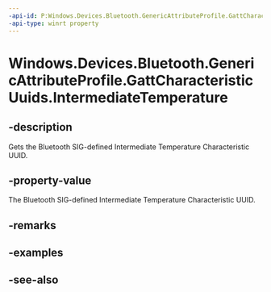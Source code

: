 ```yaml
---
-api-id: P:Windows.Devices.Bluetooth.GenericAttributeProfile.GattCharacteristicUuids.IntermediateTemperature
-api-type: winrt property
---
```


<!-- Property syntax
public System.Guid IntermediateTemperature { get; }
-->

# Windows.Devices.Bluetooth.GenericAttributeProfile.GattCharacteristicUuids.IntermediateTemperature

## -description
Gets the Bluetooth SIG-defined Intermediate Temperature Characteristic UUID.

## -property-value
The Bluetooth SIG-defined Intermediate Temperature Characteristic UUID.

## -remarks

## -examples

## -see-also

